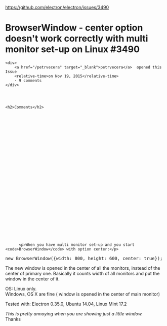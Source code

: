 <a href="https://github.com/electron/electron/issues/3490">https://github.com/electron/electron/issues/3490</a><div id="articleHeader"><h1>               BrowserWindow - center option doesn't work correctly with multi monitor set-up on Linux            #3490    </h1></div>


  <div>
    
    <div>
        <a href="/petrvecera" target="_blank">petrvecera</a>  opened this Issue
        <relative-time>on Nov 19, 2015</relative-time>
        · 9 comments
    </div>
  



    <h2>Comments</h2>
    
      

      

        

          
            




            

  

    



    

      


  
    
      

          <p>When you have multi monitor set-up and you start <code>BrowserWindow</code> with option center:</p>
<div><pre>new BrowserWindow({width: 800, height: 600, center: true});</pre></div>
<p>The new window is opened in the center of all the monitors, instead of the center of primary one. Basically it counts width of all monitors and put the window in the center of it.</p>
<p>OS: Linux only.<br />
Windows, OS X are fine ( window is opened in the center of main monitor)</p>
<p>Tested with:  Electron 0.35.0, Ubuntu 14.04, Linux Mint 17.2</p>
<p><em>This is pretty annoying when you are showing just a little window.</em><br />
Thanks</p>
      